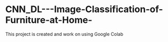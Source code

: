 # CNN_DL---Image-Classification-of-Furniture-at-Home-

This project is created and work on using Google Colab 

